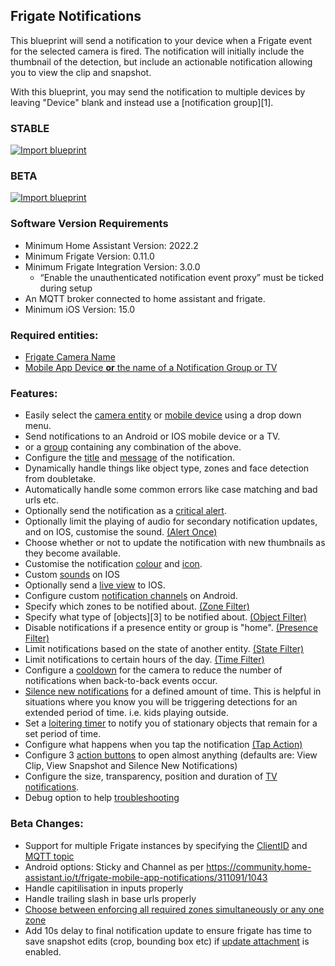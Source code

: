 ## Frigate Notifications

This blueprint will send a notification to your device when a Frigate event for the selected camera is fired. The notification will initially include the thumbnail of the detection, but include an actionable notification allowing you to view the clip and snapshot.

With this blueprint, you may send the notification to multiple devices by leaving "Device" blank and instead use a [notification group][1].

### STABLE 
[![Import blueprint](https://my.home-assistant.io/badges/blueprint_import.svg)](https://my.home-assistant.io/redirect/blueprint_import/?blueprint_url=https%3A%2F%2Fgithub.com%2FSgtBatten/HA_blueprints/blob/main/Frigate%20Camera%20Notifications/Stable)

### BETA
[![Import blueprint](https://my.home-assistant.io/badges/blueprint_import.svg)](https://my.home-assistant.io/redirect/blueprint_import/?blueprint_url=https%3A%2F%2Fgithub.com%2FSgtBatten/HA_blueprints/blob/main/Frigate%20Camera%20Notifications/Beta)

### Software Version Requirements

- Minimum Home Assistant Version: 2022.2
- Minimum Frigate Version: 0.11.0
- Minimum Frigate Integration Version: 3.0.0
  - “Enable the unauthenticated notification event proxy” must be ticked during setup
- An MQTT broker connected to home assistant and frigate.
- Minimum iOS Version: 15.0

### Required entities:

- [Frigate Camera Name](https://github.com/SgtBatten/HA_blueprints/blob/doc_updates/Frigate%20Camera%20Notifications/Guide:%20Configuration%20Options.md#frigate-camera)
- [Mobile App Device **or** the name of a Notification Group or TV](https://github.com/SgtBatten/HA_blueprints/blob/doc_updates/Frigate%20Camera%20Notifications/Guide:%20Configuration%20Options.md#notify-device-and-notify-grouptv)

### Features:
    
- Easily select the [camera entity](https://github.com/SgtBatten/HA_blueprints/blob/doc_updates/Frigate%20Camera%20Notifications/Guide:%20Configuration%20Options.md#frigate-camera) or [mobile device](https://github.com/SgtBatten/HA_blueprints/blob/doc_updates/Frigate%20Camera%20Notifications/Guide:%20Configuration%20Options.md#mobile-device) using a drop down menu.
- Send notifications to an Android or IOS mobile device or a TV.
 - or a [group](https://github.com/SgtBatten/HA_blueprints/blob/doc_updates/Frigate%20Camera%20Notifications/Guide:%20Configuration%20Options.md#notification-group-or-androidfire-tv) containing any combination of the above.
- Configure the [title](https://github.com/SgtBatten/HA_blueprints/blob/doc_updates/Frigate%20Camera%20Notifications/Guide:%20Configuration%20Options.md#title) and [message](https://github.com/SgtBatten/HA_blueprints/blob/doc_updates/Frigate%20Camera%20Notifications/Guide:%20Configuration%20Options.md#message) of the notification. 
- Dynamically handle things like object type, zones and face detection from doubletake.
- Automatically handle some common errors like case matching and bad urls etc.
- Optionally send the notification as a [critical alert](https://github.com/SgtBatten/HA_blueprints/blob/doc_updates/Frigate%20Camera%20Notifications/Guide:%20Configuration%20Options.md#critical).
- Optionally limit the playing of audio for secondary notification updates, and on IOS, customise the sound. [(Alert Once)](https://github.com/SgtBatten/HA_blueprints/blob/doc_updates/Frigate%20Camera%20Notifications/Guide:%20Configuration%20Options.md#alert-once)
- Choose whether or not to update the notification with new thumbnails as they become available.
- Customise the notification [colour](https://github.com/SgtBatten/HA_blueprints/blob/doc_updates/Frigate%20Camera%20Notifications/Guide:%20Configuration%20Options.md#colour) and [icon](https://github.com/SgtBatten/HA_blueprints/blob/doc_updates/Frigate%20Camera%20Notifications/Guide:%20Configuration%20Options.md#icon).
- Custom [sounds](https://github.com/SgtBatten/HA_blueprints/blob/doc_updates/Frigate%20Camera%20Notifications/Guide:%20Configuration%20Options.md#sound-ios) on IOS
- Optionally send a [live view](https://github.com/SgtBatten/HA_blueprints/blob/doc_updates/Frigate%20Camera%20Notifications/Guide:%20Configuration%20Options.md#live-view-ios) to IOS.
- Configure custom [notification channels](https://github.com/SgtBatten/HA_blueprints/blob/doc_updates/Frigate%20Camera%20Notifications/Guide:%20Configuration%20Options.md#channel-android) on Android.
- Specify which zones to be notified about. [(Zone Filter)](https://github.com/SgtBatten/HA_blueprints/blob/doc_updates/Frigate%20Camera%20Notifications/Guide:%20Configuration%20Options.md#zone-filter)
- Specify what type of [objects][3] to be notified about. [(Object Filter)](https://github.com/SgtBatten/HA_blueprints/blob/doc_updates/Frigate%20Camera%20Notifications/Guide:%20Configuration%20Options.md#object-filter)
- Disable notifications if a presence entity or group is "home". [(Presence Filter)](https://github.com/SgtBatten/HA_blueprints/blob/doc_updates/Frigate%20Camera%20Notifications/Guide:%20Configuration%20Options.md#presence-filter)
- Limit notifications based on the state of another entity. [(State Filter)](https://github.com/SgtBatten/HA_blueprints/blob/doc_updates/Frigate%20Camera%20Notifications/Guide:%20Configuration%20Options.md#state-filter)
- Limit notifications to certain hours of the day. [(Time Filter)](https://github.com/SgtBatten/HA_blueprints/blob/doc_updates/Frigate%20Camera%20Notifications/Guide:%20Configuration%20Options.md#zone-filter)
- Configure a [cooldown](https://github.com/SgtBatten/HA_blueprints/blob/doc_updates/Frigate%20Camera%20Notifications/Guide:%20Configuration%20Options.md#cooldown) for the camera to reduce the number of notifications when back-to-back events occur.
- [Silence new notifications](https://github.com/SgtBatten/HA_blueprints/blob/doc_updates/Frigate%20Camera%20Notifications/Guide:%20Configuration%20Options.md#silence-timer) for a defined amount of time. This is helpful in situations where you know you will be triggering detections for an extended period of time. i.e. kids playing outside.
- Set a [loitering timer](https://github.com/SgtBatten/HA_blueprints/blob/doc_updates/Frigate%20Camera%20Notifications/Guide:%20Configuration%20Options.md#loitering) to notify you of stationary objects that remain for a set period of time.
- Configure what happens when you tap the notification [(Tap Action)](https://github.com/SgtBatten/HA_blueprints/blob/doc_updates/Frigate%20Camera%20Notifications/Guide:%20Configuration%20Options.md#tap-action)
- Configure 3 [action buttons](https://github.com/SgtBatten/HA_blueprints/blob/doc_updates/Frigate%20Camera%20Notifications/Guide:%20Configuration%20Options.md#action-buttons) to open almost anything (defaults are: View Clip, View Snapshot and Silence New Notifications)
- Configure the size, transparency, position and duration of [TV notifications](https://github.com/SgtBatten/HA_blueprints/blob/doc_updates/Frigate%20Camera%20Notifications/Guide:%20Configuration%20Options.md#tv-options).
- Debug option to help [troubleshooting](https://github.com/SgtBatten/HA_blueprints/blob/doc_updates/Frigate%20Camera%20Notifications/Guide:%20Configuration%20Options.md#troubleshooting)

### Beta Changes:
- Support for multiple Frigate instances by specifying the [ClientID](https://github.com/SgtBatten/HA_blueprints/blob/doc_updates/Frigate%20Camera%20Notifications/Guide:%20Configuration%20Options.md#client-id) and [MQTT topic](https://github.com/SgtBatten/HA_blueprints/blob/doc_updates/Frigate%20Camera%20Notifications/Guide:%20Configuration%20Options.md#mqtt-topic)
- Android options: Sticky and Channel as per https://community.home-assistant.io/t/frigate-mobile-app-notifications/311091/1043
- Handle capitilisation in inputs properly
- Handle trailing slash in base urls properly
- [Choose between enforcing all required zones simultaneously or any one zone](https://github.com/SgtBatten/HA_blueprints/blob/doc_updates/Frigate%20Camera%20Notifications/Guide:%20Configuration%20Options.md#multi-zone)
- Add 10s delay to final notification update to ensure frigate has time to save snapshot edits (crop, bounding box etc) if [update attachment](https://github.com/SgtBatten/HA_blueprints/blob/doc_updates/Frigate%20Camera%20Notifications/Guide:%20Configuration%20Options.md#update-attachment) is enabled. 
